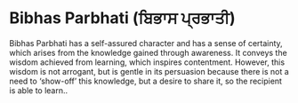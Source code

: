 # Bibhas Parbhati (ਬਿਭਾਸ ਪ੍ਰਭਾਤੀ)

Bibhas Parbhati has a self-assured character and has a sense of certainty, which arises from the knowledge gained through awareness. It conveys the wisdom achieved from learning, which inspires contentment. However, this wisdom is not arrogant, but is gentle in its persuasion because there is not a need to ‘show-off’ this knowledge, but a desire to share it, so the recipient is able to learn..